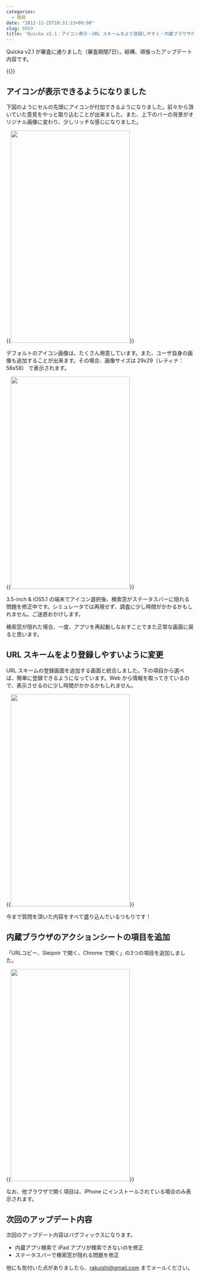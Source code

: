 ```yaml
---
categories:
  - 開発
date: "2012-11-25T10:31:13+09:00"
slug: 5059
title: "Quicka v2.1：アイコン表示・URL スキームをより登録しやすく・内蔵ブラウザの項目追加"
---
```


Quicka v2.1 が審査に通りました（審査期間7日）。結構、頑張ったアップデート内容です。

{{<app id="511606108" title="Quicka - Web検索を快適に 2.1（￥85）" src="http://a758.phobos.apple.com/us/r1000/073/Purple/v4/04/f0/49/04f0496d-7640-7f1d-69b9-3fc5a0617a49/temp..axowrgud.100x100-75.png">}}

## アイコンが表示できるようになりました

下図のようにセルの先頭にアイコンが付加できるようになりました。前々から頂いていた意見をやっと取り込むことが出来ました。また、上下のバーの背景がオリジナル画像に変わり、少しリッチな感じになりました。

{{<img alt="" src="/images/2012/11/5059_1.png" width="320" height="568">}}

デフォルトのアイコン画像は、たくさん用意しています。また、ユーザ自身の画像も追加することが出来ます。その場合、画像サイズは 29x29（レティナ：58x58） で表示されます。

{{<img alt="" src="/images/2012/11/5059_2.png" width="320" height="568">}}

3.5-inch & iOS5.1 の端末でアイコン選択後、検索窓がステータスバーに隠れる問題を修正中です。シミュレータでは再現せず、調査に少し時間がかかるかもしれません。ご迷惑おかけします。

検索窓が隠れた場合、一度、アプリを再起動しなおすことでまた正常な画面に戻ると思います。

## URL スキームをより登録しやすいように変更

URL スキームの登録画面を追加する画面と統合しました。下の項目から選べば、簡単に登録できるようになっています。Web から情報を取ってきているので、表示させるのに少し時間がかかるかもしれません。

{{<img alt="" src="/images/2012/11/5059_3.png" width="320" height="568">}}

今まで質問を頂いた内容をすべて盛り込んでいるつもりです！

## 内蔵ブラウザのアクションシートの項目を追加

「URLコピー、Sleipnir で開く、Chrome で開く」の3つの項目を追加しました。

{{<img alt="" src="/images/2012/11/5059_4.png" width="320" height="568">}}

なお、他ブラウザで開く項目は、iPhone にインストールされている場合のみ表示されます。

## 次回のアップデート内容

次回のアップデート内容はバグフィックスになります。

* 内蔵アプリ検索で iPad アプリが検索できないのを修正
* ステータスバーで検索窓が隠れる問題を修正

他にも気付いた点がありましたら、rakuishi@gmail.com までメールください。
